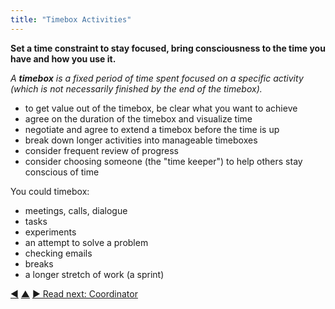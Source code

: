 ```yaml
---
title: "Timebox Activities"
---
```



**Set a time constraint to stay focused, bring consciousness to the time you have and how you use it.**

_A **timebox** is a fixed period of time spent focused on a specific activity (which is not necessarily finished by the end of the timebox)._

- to get value out of the timebox, be clear what you want to achieve
- agree on the duration of the timebox and visualize time
- negotiate and agree to extend a timebox before the time is up
- break down longer activities into manageable timeboxes
- consider frequent review of progress
- consider choosing someone (the "time keeper") to help others stay conscious of time

You could timebox:

- meetings, calls, dialogue
- tasks
- experiments
- an attempt to solve a problem
- checking emails
- breaks
- a longer stretch of work (a sprint)


<div class="bottom-nav">
<a href="limit-work-in-progress.html" title="Back to: Limit Work in Progress">◀</a> <a href="organizing-work.html" title="Up: Organizing Work">▲</a> <a href="coordinator.html" title="Read next: Coordinator">▶ Read next: Coordinator</a>
</div>


<script type="text/javascript">
Mousetrap.bind('g n', function() {
    window.location.href = 'coordinator.html';
    return false;
});
</script>

